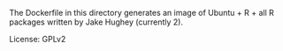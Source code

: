 The Dockerfile in this directory generates an image of Ubuntu + R + all R packages written by Jake Hughey (currently 2).

License: GPLv2
